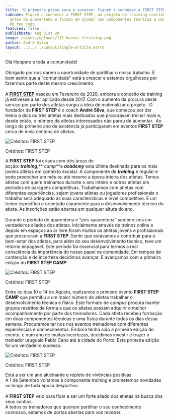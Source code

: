 ```yaml
---
title: "O primeiro passo para o sucesso: fiquem a conhecer a FIRST STEP!"
subname: Fiquem a conhecer a FIRST STEP, um projeto de training nascido mesmo
  antes da quarentena e focado em ajudar nas componentes técnicas e uma física
  do teu jogo.
featured: false
publishDate: Aug 31st 20
image: /assets/uploads/111_banner_firststep.png
author: André Silva
layout: ../../../Layout/single-article.astro
---
```

Olá Hoopers e toda a comunidade!\
\
Obrigado por nos darem a oportunidade de partilhar o nosso trabalho. É bom sentir que a "comunidade" está a crescer e estamos orgulhosos por fazermos parte deste mesmo crescimento. \
\
A **[FIRST STEP](https://www.instagram.com/firststep_bball/)** nasceu em Fevereiro de 2020, embora o conceito de training já estivesse a ser aplicado desde 2017. Com o aumento da procura deste serviço por parte dos atletas surgiu a ideia de materializar o projeto.  O fundador da **FIRST STEP** é o coach **André Silva**, que começou por dar treino a dois ou três atletas mais dedicados que procuravam treinar mais e, desde então, o número de atletas interessados não parou de aumentar.  Ao longo do primeiro ano de existência já participaram em eventos **FIRST STEP** cerca de meia centena de atletas.  

![Créditos: FIRST STEP](/assets/uploads/first_step_01.png "Créditos: FIRST STEP")

Créditos: FIRST STEP

A **FIRST STEP** foi criada com três áreas de acção: ***training***,** *camp***e ***academy*** esta última destinada para os mais jovens atletas em contexto escolar. A componente de ***training*** é regular e pode preencher um mês ou até mesmo a época inteira dos atletas. Temos atletas com quem treinamos durante o ano inteiro e outros atletas em períodos de paragens competitivas. Trabalhamos com atletas com diferentes experiências, sejam jovens atletas ou jogadores profissionais o trabalho será adequado às suas características e nível competitivo. É um treino específico e orientado claramente para o desenvolvimento técnico do atleta. As inscrições estão abertas em qualquer altura do ano.  \
\
Durante o período de quarentena e "pós-quarentena" sentimo-nos um verdadeiros aliados dos atletas. Inicialmente através de treinos online e depois em espaços ao ar livre foram muitos os atletas jovens e profissionais que procuraram a **FIRST STEP**. Sentir que estávamos a contribuir para o bem-estar dos atletas, para além do seu desenvolvimento técnico, teve um retorno impagável. Este período foi essencial para termos a real consciência da importância do nosso papel na comunidade. Em tempos de contenção e de incerteza decidimos avançar. E avançamos com a primeira edição do **FIRST STEP CAMP**.

![Créditos: FIRST STEP](/assets/uploads/first_step_02.jpeg "Créditos: FIRST STEP")

Créditos: FIRST STEP



Entre os dias 10 e 14 de Agosto, realizamos o primeiro evento **FIRST STEP CAMP** que permitiu a um maior número de atletas trabalhar o desenvolvimento técnica e físico. Este formato de *campus* procura manter grupos restritos de forma a que os atletas possam adquirir o melhor acompanhamento por parte dos treinadores. Cada atleta recebeu formação em duas componentes técnicas e uma física durante todos os dias dessa semana. Procuramos ter nos nos eventos treinadores com diferentes experiências e conhecimentos. Embora tenha sido a primeira edição do evento, e num ano de muitas incertezas, decidimos investir e trazer o treinador uruguaio Pablo Cano até à cidade do Porto. Esta primeira edição foi um verdadeiro sucesso.

![Créditos: FIRST STEP](/assets/uploads/first_step_03.jpeg "Créditos: FIRST STEP")

Créditos: FIRST STEP



Está a ser um ano alucinante e repleto de vivências positivas. \
A 1 de Setembro voltamos à componente *training* e prometemos novidades ao longo de toda época desportiva.  \
\
A **FIRST STEP** veio para ficar e ser um forte aliado dos atletas na busca dos seus sonhos.\
A todos os treinadores que queiram partilhar o seu conhecimento connosco, estamos de portas abertas para vos receber.
